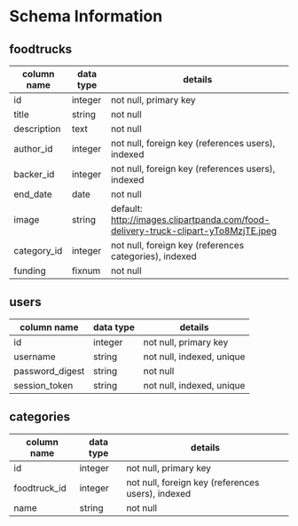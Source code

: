 # Schema Information

## foodtrucks
column name | data type | details
------------|-----------|-----------------------
id          | integer   | not null, primary key
title       | string    | not null
description | text      | not null
author_id   | integer   | not null, foreign key (references users), indexed
backer_id   | integer   | not null, foreign key (references users), indexed
end_date    | date      | not null
image       | string    | default: http://images.clipartpanda.com/food-delivery-truck-clipart-yTo8MzjTE.jpeg
category_id | integer   | not null, foreign key (references categories), indexed
funding     | fixnum    | not null

## users
column name     | data type | details
----------------|-----------|-----------------------
id              | integer   | not null, primary key
username        | string    | not null, indexed, unique
password_digest | string    | not null
session_token   | string    | not null, indexed, unique

## categories
column name | data type | details
------------|-----------|-----------------------
id          | integer   | not null, primary key
foodtruck_id| integer   | not null, foreign key (references users), indexed
name        | string    | not null

